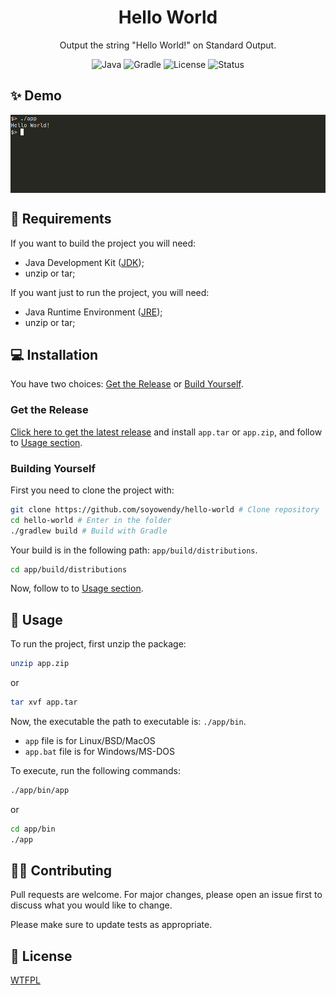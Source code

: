 <h1 align="center">Hello World</h1>
<p align="center">Output the string "Hello World!" on Standard Output.</p>
<div align="center">
  <img src="https://img.shields.io/badge/java-20-ed1d25?style=for-the-badge" alt="Java" />
  <img src="https://img.shields.io/badge/gradle-8.2-02303A?style=for-the-badge" alt="Gradle" />
  <img src="https://img.shields.io/badge/license-WTFPL-D92525?style=for-the-badge" alt="License" />
  <img src="https://img.shields.io/badge/status-finished-green?style=for-the-badge" alt="Status" />
</div>

## :sparkles: Demo
<img style="display: block; margin: 0 auto;" src="hello-world-demo.png" alt="Terminal mostrando 'Hello World!'" />

## :memo: Requirements

If you want to build the project you will need:
- Java Development Kit ([JDK](https://openjdk.org/));
- unzip or tar;

If you want just to run the project, you will need:
- Java Runtime Environment ([JRE](https://www.java.com/pt-BR/download/manual.jsp));
- unzip or tar;

## :computer: Installation

You have two choices: [Get the Release](#get-the-release) or [Build Yourself](#building-yourself).

### Get the Release

[Click here to get the latest release](https://github.com/soyowendy/hello-world/releases/latest) and install `app.tar` or `app.zip`, and follow to [Usage section](#rocket-usage).

### Building Yourself

First you need to clone the project with:

```bash
git clone https://github.com/soyowendy/hello-world # Clone repository
cd hello-world # Enter in the folder
./gradlew build # Build with Gradle
```

Your build is in the following path: `app/build/distributions`.

```bash
cd app/build/distributions
```

Now, follow to to [Usage section](#rocket-usage).


## :rocket: Usage

To run the project, first unzip the package:

```bash
unzip app.zip
```

or 

```bash
tar xvf app.tar
```

Now, the executable the path to executable is: `./app/bin`.

- `app` file is for Linux/BSD/MacOS
- `app.bat` file is for Windows/MS-DOS

To execute, run the following commands:

```bash
./app/bin/app
```

or

```bash
cd app/bin
./app
```

## :technologist: Contributing
Pull requests are welcome. For major changes, please open an issue first to discuss what you would like to change.

Please make sure to update tests as appropriate.

## :scroll: License
[WTFPL](LICENSE)
